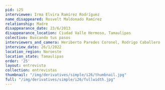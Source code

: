 ```yaml
---
pid: i25
interviewee: Irma Elvira Ramírez Rodríguez
name_disappeared: Rosvelt Maldonado Ramírez
relationship: Madre
disappearance_date: 23/6/2013
disappearance_location: Ciudad Valle Hermoso, Tamaulipas
colectivo: Buscando tus pasos
interviewers_and_camera: Heriberto Paredes Coronel, Rodrigo Caballero
interview_date: 26/1/2022
location_region: Noroeste
location_state: Tamaulipas
order: '25'
layout: entrevista
collection: entrevistas
thumbnail: "/img/derivatives/simple/i26/thumbnail.jpg"
full: "/img/derivatives/simple/i26/fullwidth.jpg"
---
```

